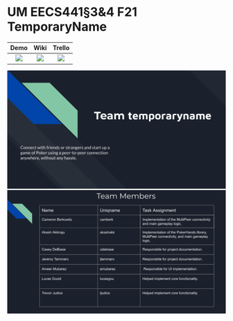 # UM EECS441§3&4 F21 TemporaryName

| Demo  |  Wiki |  Trello  |
|:-----:|:-----:|:--------:|
|[<img src="https://eecs441.eecs.umich.edu/img/admin/video.png">][demo_page]|[<img src="https://eecs441.eecs.umich.edu/img/admin/wiki.png">][wiki_page]|[<img src="https://eecs441.eecs.umich.edu/img/admin/trello.png">][process_page]|

![Elevator Pitch](https://github.com/Tjudice/TemporaryName/blob/main/Images/elevatorpitch.png)
![Team](https://github.com/Tjudice/TemporaryName/blob/main/Images/team.png)

[demo_page]: https://www.youtube.com/watch?v=vBmq3DZyWI8
[wiki_page]: https://github.com/Tjudice/TemporaryName/wiki
[process_page]: https://trello.com/b/2fRZc1VF/team-temporaryname-product-board
